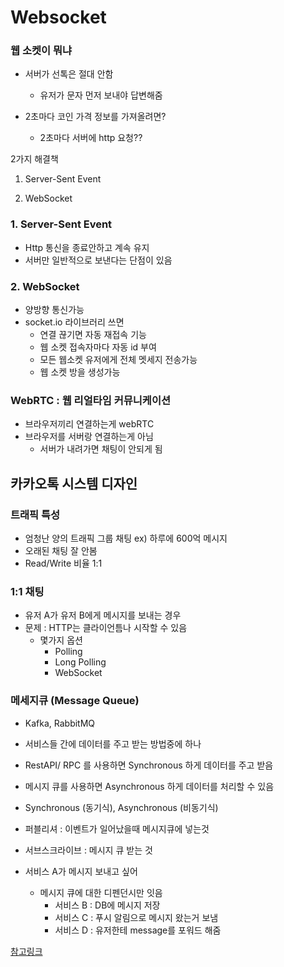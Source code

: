 # Websocket

### 웹 소켓이 뭐냐

- 서버가 선톡은 절대 안함

  - 유저가 문자 먼저 보내야 답변해줌

- 2초마다 코인 가격 정보를 가져올려면?
  - 2초마다 서버에 http 요청??

2가지 해결책

1. Server-Sent Event

2. WebSocket

### 1. Server-Sent Event

- Http 통신을 종료안하고 계속 유지
- 서버만 일반적으로 보낸다는 단점이 있음

### 2. WebSocket

- 양방향 통신가능
- socket.io 라이브러리 쓰면
  - 연결 끊기면 자동 재접속 기능
  - 웹 소켓 접속자마다 자동 id 부여
  - 모든 웹소켓 유저에게 전체 멧세지 전송가능
  - 웹 소켓 방을 생성가능

### WebRTC : 웹 리얼타임 커뮤니케이션

- 브라우저끼리 연결하는게 webRTC
- 브라우저를 서버랑 연결하는게 아님
  - 서버가 내려가면 채팅이 안되게 됨

## 카카오톡 시스템 디자인

### 트래픽 특성

- 엄청난 양의 트래픽 그룹 채팅 ex) 하루에 600억 메시지
- 오래된 채팅 잘 안봄
- Read/Write 비율 1:1

### 1:1 채팅

- 유저 A가 유저 B에게 메시지를 보내는 경우
- 문제 : HTTP는 클라이언틈나 시작할 수 있음
  - 몇가지 옵션
    - Polling
    - Long Polling
    - WebSocket

### 메세지큐 (Message Queue)

- Kafka, RabbitMQ
- 서비스들 간에 데이터를 주고 받는 방법중에 하나
- RestAPI/ RPC 를 사용하면 Synchronous 하게 데이터를 주고 받음
- 메시지 큐를 사용하면 Asynchronous 하게 데이터를 처리할 수 있음
- Synchronous (동기식), Asynchronous (비동기식)

- 퍼블리셔 : 이벤트가 일어났을때 메시지큐에 넣는것
- 서브스크라이브 : 메시지 큐 받는 것

- 서비스 A가 메시지 보내고 싶어
  - 메시지 큐에 대한 디펜던시만 잇음
    - 서비스 B : DB에 메시지 저장
    - 서비스 C : 푸시 알림으로 메시지 왔는거 보냄
    - 서비스 D : 유저한테 message를 포워드 해줌

[참고링크](https://www.youtube.com/watch?v=VODXNECZOBQ)
